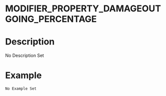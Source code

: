 # MODIFIER_PROPERTY_DAMAGEOUTGOING_PERCENTAGE
# Description
No Description Set
# Example
```No Example Set```